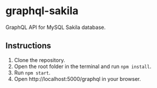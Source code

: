 # graphql-sakila
GraphQL API for MySQL Sakila database.

## Instructions
1. Clone the repository.
2. Open the root folder in the terminal and run `npm install`.
3. Run `npm start`.
4. Open http://localhost:5000/graphql in your browser.
